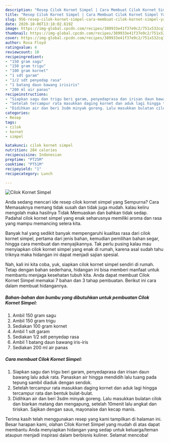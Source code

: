 ```yaml
---
description: "Resep Cilok Kornet Simpel | Cara Membuat Cilok Kornet Simpel Yang Enak dan Simpel"
title: "Resep Cilok Kornet Simpel | Cara Membuat Cilok Kornet Simpel Yang Enak dan Simpel"
slug: 956-resep-cilok-kornet-simpel-cara-membuat-cilok-kornet-simpel-yang-enak-dan-simpel
date: 2020-10-06T13:18:02.619Z
image: https://img-global.cpcdn.com/recipes/389933e41f37e9c2/751x532cq70/cilok-kornet-simpel-foto-resep-utama.jpg
thumbnail: https://img-global.cpcdn.com/recipes/389933e41f37e9c2/751x532cq70/cilok-kornet-simpel-foto-resep-utama.jpg
cover: https://img-global.cpcdn.com/recipes/389933e41f37e9c2/751x532cq70/cilok-kornet-simpel-foto-resep-utama.jpg
author: Rosa Floyd
ratingvalue: 4
reviewcount: 10
recipeingredient:
- "150 gram sagu"
- "150 gram trigu"
- "100 gram kornet"
- "1 sdt garam"
- "1/2 sdt penyedap rasa"
- "1 batang daun bawang irisiris"
- "200 ml air panas"
recipeinstructions:
- "Siapkan sagu dan trigu beri garam, penyedaprasa dan irisan daun bawang lalu aduk rata. Panaskan air hingga mendidih lalu tuang pada tepung sambil diaduk dengan sendok."
- "Setelah tercampur rata masukkan daging kornet dan aduk lagi hingga tercampur rata dan bentuk bulat-bulat."
- "Didihkan air dan beri 3sdm minyak goreng. Lalu masukkan bulatan cilok dan biarkan matang dan mengapung, setelah 10menit lalu angkat dan tiriskan. Sajikan dengan saus, mayonaise dan kecap manis."
categories:
- Resep
tags:
- cilok
- kornet
- simpel

katakunci: cilok kornet simpel 
nutrition: 284 calories
recipecuisine: Indonesian
preptime: "PT25M"
cooktime: "PT51M"
recipeyield: "1"
recipecategory: Lunch

---
```



![Cilok Kornet Simpel](https://img-global.cpcdn.com/recipes/389933e41f37e9c2/751x532cq70/cilok-kornet-simpel-foto-resep-utama.jpg)

Anda sedang mencari ide resep cilok kornet simpel yang Sempurna? Cara Memasaknya memang tidak susah dan tidak juga mudah. kalau keliru mengolah maka hasilnya Tidak Memuaskan dan bahkan tidak sedap. Padahal cilok kornet simpel yang enak seharusnya memiliki aroma dan rasa yang mampu memancing selera kita.

Banyak hal yang sedikit banyak mempengaruhi kualitas rasa dari cilok kornet simpel, pertama dari jenis bahan, kemudian pemilihan bahan segar, hingga cara membuat dan menyajikannya. Tak perlu pusing kalau mau menyiapkan cilok kornet simpel yang enak di rumah, karena asal sudah tahu triknya maka hidangan ini dapat menjadi sajian spesial.




Nah, kali ini kita coba, yuk, siapkan cilok kornet simpel sendiri di rumah. Tetap dengan bahan sederhana, hidangan ini bisa memberi manfaat untuk membantu menjaga kesehatan tubuh kita. Anda dapat membuat Cilok Kornet Simpel memakai 7 bahan dan 3 tahap pembuatan. Berikut ini cara dalam membuat hidangannya.

<!--inarticleads1-->

##### Bahan-bahan dan bumbu yang dibutuhkan untuk pembuatan Cilok Kornet Simpel:

1. Ambil 150 gram sagu
1. Ambil 150 gram trigu
1. Sediakan 100 gram kornet
1. Ambil 1 sdt garam
1. Sediakan 1/2 sdt penyedap rasa
1. Ambil 1 batang daun bawang iris-iris
1. Sediakan 200 ml air panas




<!--inarticleads2-->

##### Cara membuat Cilok Kornet Simpel:

1. Siapkan sagu dan trigu beri garam, penyedaprasa dan irisan daun bawang lalu aduk rata. Panaskan air hingga mendidih lalu tuang pada tepung sambil diaduk dengan sendok.
1. Setelah tercampur rata masukkan daging kornet dan aduk lagi hingga tercampur rata dan bentuk bulat-bulat.
1. Didihkan air dan beri 3sdm minyak goreng. Lalu masukkan bulatan cilok dan biarkan matang dan mengapung, setelah 10menit lalu angkat dan tiriskan. Sajikan dengan saus, mayonaise dan kecap manis.




Terima kasih telah menggunakan resep yang kami tampilkan di halaman ini. Besar harapan kami, olahan Cilok Kornet Simpel yang mudah di atas dapat membantu Anda menyiapkan hidangan yang sedap untuk keluarga/teman ataupun menjadi inspirasi dalam berbisnis kuliner. Selamat mencoba!
